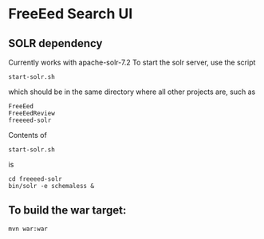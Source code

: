 # FreeEed Search UI

## SOLR dependency

Currently works with apache-solr-7.2
To start the solr server, use the script 

    start-solr.sh
    
which should be in the same directory where all other projects are, such as

    FreeEed
    FreeEedReview
    freeeed-solr

Contents of

    start-solr.sh

is

    cd freeeed-solr
    bin/solr -e schemaless &
         
## To build the war target:

    mvn war:war
